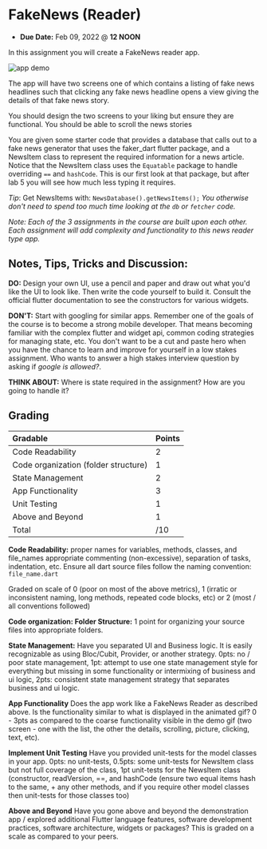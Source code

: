 # FakeNews (Reader)

- **Due Date:** Feb 09, 2022 @ **12 NOON**

In this assignment you will create a FakeNews reader app.

![app demo](resources/out.gif)

The app will have two screens one of which contains a listing of fake news headlines such that clicking any fake news headline opens a view giving the details of that fake news story.

You should design the two screens to your liking but ensure they are functional. You should be able to scroll the news stories

You are given some starter code that provides a database that calls out to a fake news generator that uses the faker_dart flutter package, and a NewsItem class to represent the required information for a news article. Notice that the NewsItem class uses the `Equatable` package to handle overriding `==` and `hashCode`. This is our first look at that package, but after lab 5 you will see how much less typing it requires.

*Tip*: Get NewsItems with: `NewsDatabase().getNewsItems();`
*You otherwise don't need to spend too much time looking at the `db` or `fetcher` code.*

*Note: Each of the 3 assignments in the course are built upon each other. Each assignment will add complexity and functionality to this news reader type app.*

## Notes, Tips, Tricks and Discussion:

**DO:** Design your own UI, use a pencil and paper and draw out what you'd like the UI to look like. Then write the code yourself to build it. Consult the official flutter documentation to see the constructors for various widgets.

**DON'T:** Start with googling for similar apps. Remember one of the goals of the course is to become a strong mobile developer. That means becoming familiar with the complex flutter and widget api, common coding strategies for managing state, etc. You don't want to be a cut and paste hero when you have the chance to learn and improve for yourself in a low stakes assignment. Who wants to answer a high stakes interview question by asking if *google is allowed?*.

**THINK ABOUT:** Where is state required in the assignment? How are you going to handle it?

## Grading

| Gradable | Points |
|:---|:---|
| Code Readability | 2 |
| Code organization (folder structure) | 1 |  
| State Management            | 2 |
| App Functionality           | 3 |
| Unit Testing                | 1 |
| Above and Beyond            | 1 |
|Total| /10|



**Code Readability:** proper names for variables, methods, classes, and file_names appropriate commenting (non-excessive), separation of tasks, indentation, etc. Ensure all dart source files follow the naming convention: `file_name.dart`

Graded on scale of 0 (poor on most of the above metrics), 1 (irratic or inconsistent naming, long methods, repeated code blocks, etc) or 2 (most / all conventions followed)

**Code organization: Folder Structure:** 1 point for organizing your source files into appropriate folders.

**State Management:** Have you separated UI and Business logic. It is easily recognizable as using Bloc/Cubit, Provider, or another strategy. 0pts: no / poor state management, 1pt: attempt to use one state management style for everything but missing in some functionality or intermixing of business and ui logic, 2pts: consistent state management strategy that separates business and ui logic.

**App Functionality** Does the app work like a FakeNews Reader as described above. Is the functionality similar to what is displayed in the animated gif? 0 - 3pts as compared to the coarse functionality visible in the demo gif (two screen - one with the list, the other the details, scrolling, picture, clicking, text, etc).

**Implement Unit Testing** Have you provided unit-tests for the model classes in your app. 0pts: no unit-tests, 0.5pts: some unit-tests for NewsItem class but not full coverage of the class, 1pt unit-tests for the NewsItem class (constructor, readVersion, ==, and hashCode (ensure two equal items hash to the same, + any other methods, and if you require other model classes then unit-tests for those classes too)

**Above and Beyond** Have you gone above and beyond the demonstration app / explored additional Flutter language features, software development practices, software architecture, widgets or packages? This is graded on a scale as compared to your peers.
